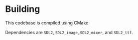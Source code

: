# Building

This codebase is compiled using CMake.

Dependencies are `SDL2`, `SDL2_image`, `SDL2_mixer`, and `SDL2_ttf`.
